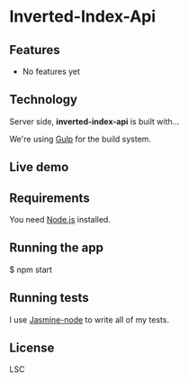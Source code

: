 # Inverted-Index-Api

## Features

 - No features yet

## Technology

Server side, **inverted-index-api** is built with...

We're using [Gulp](http://gulpjs.com/) for the build system.


## Live demo


## Requirements

You need [Node.js](http://nodejs.org/download/) installed.

## Running the app
$ npm start


## Running tests

I use [Jasmine-node](https://github.com/mhevery/jasmine-node) to write all of my tests.


## License

LSC

